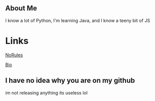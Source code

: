 ## About Me

I know a lot of Python, I'm learning Java, and I know a teeny bit of JS

# Links

[NoRules](https://discord.gg/RyXA9nry4W)

[Bio](https://e-z.bio/axo)

## I have no idea why you are on my github

im not releasing anything its useless lol
